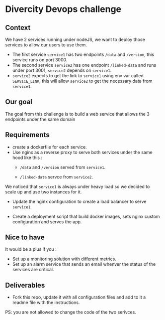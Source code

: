 # Divercity Devops challenge

## Context  

We have 2 services running under nodeJS, we want to deploy those services to allow our users to use them.

- The first service `service1` has two endpoints `/data` and `/version`, this service runs on port 3000.
- The second service `service2` has one endpoint `/linked-data` and runs under port 3001, `service2` depends on `service1`.
- `service2` expects to get the link to `service1` using env var called `SERVICE_LINK`, this will allow `service2` to get the necessary data from `service1`.

## Our goal  

The goal from this challenge is to build a web service that allows the 3 endpoints under the same domain

## Requirements

- create a dockerfile for each service.
- Use nginx as a reverse proxy to serve both services under the same hood like this :
  - `/data` and `/version` served from `service1`.

  - `/linked-data` servce from `service2`.
  
We noticed that `service1` is always under heavy load so we decided to scale up and use two instances for it.

- Update the nginx configuration to create a load balancer to serve `service1`.

- Create a deployment script that build docker images, sets nginx custom configuration and serves the app.

## Nice to have

It would be a plus if you :  

- Set up a monitoring solution with different metrics.
- Set up an alarm service that sends an email whenver the status of the services are critical.

## Deliverables  

- Fork this repo, update it with all configuration files and add to it a readme file with the instructions.

PS: you are not allowed to change the code of the two serivces.
